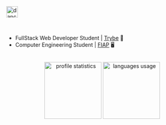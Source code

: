 <div align="left">
<img width="30" alt="dancing skeleton" src="https://s2.glbimg.com/XFnCs_dZZttj1T1Va27lwdEfk2w=/smart/e.glbimg.com/og/ed/f/original/2018/12/19/esqueleto_OH4UCln.gif"/></h4></p>
</div>

<br>

* FullStack Web Developer Student | [Trybe](https://www.betrybe.com/) 🚀
* Computer Engineering Student | [FIAP](https://www.fiap.com.br/) 🖥️

<br>

<div align="center">
<img height="150em" alt="profile statistics"src="https://github-readme-stats.vercel.app/api?username=fischer8&show_icons=true&theme=dark"/> 
<img height="150em" alt="languages usage" src="https://github-readme-stats.vercel.app/api/top-langs/?username=fischer8&layout=compact&theme=dark"/>
</div>
<div style="display: inline_block" align="center">
